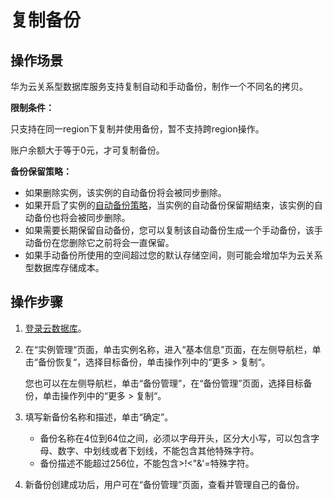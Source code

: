 # 复制备份<a name="zh-cn_topic_0037000197"></a>

## 操作场景<a name="section4332314314536"></a>

华为云关系型数据库服务支持复制自动和手动备份，制作一个不同名的拷贝。

**限制条件：**

只支持在同一region下复制并使用备份，暂不支持跨region操作。

账户余额大于等于0元，才可复制备份。

**备份保留策略：**

-   如果删除实例，该实例的自动备份将会被同步删除。
-   如果开启了实例的[自动备份策略](自动备份策略.md)，当实例的自动备份保留期结束，该实例的自动备份也将会被同步删除。
-   如果需要长期保留自动备份，您可以复制该自动备份生成一个手动备份，该手动备份在您删除它之前将会一直保留。
-   如果手动备份所使用的空间超过您的默认存储空间，则可能会增加华为云关系型数据库存储成本。

## 操作步骤<a name="section56693485162629"></a>

1.  [登录云数据库](https://support.huaweicloud.com/qs-rds/rds_login.html)。
2.  在“实例管理“页面，单击实例名称，进入“基本信息”页面，在左侧导航栏，单击“备份恢复“，选择目标备份，单击操作列中的“更多  \>  复制“。

    您也可以在左侧导航栏，单击“备份管理”，在“备份管理”页面，选择目标备份，单击操作列中的“更多  \>  复制“。

3.  填写新备份名称和描述，单击“确定”。
    -   备份名称在4位到64位之间，必须以字母开头，区分大小写，可以包含字母、数字、中划线或者下划线，不能包含其他特殊字符。
    -   备份描述不能超过256位，不能包含\>!<"&'=特殊字符。

4.  新备份创建成功后，用户可在“备份管理”页面，查看并管理自己的备份。

